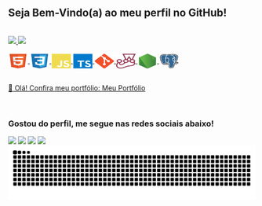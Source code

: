 <div>

   ## Seja Bem-Vindo(a) ao meu perfil no GitHub!
<br>
   <a href="https://github.com/alan-felipe-dev">
   <img height="180em" src="https://github-readme-stats.vercel.app/api?username=alan-felipe-dev&show_icons=true&theme=tokyonight&include_all_commits=true&count_private=true"/>
   <img height="180em" src="https://github-readme-stats.vercel.app/api/top-langs/?username=alan-felipe-dev&layout=compact&langs_count=6&theme=tokyonight"/>
</div>
    
<div style="display: inline_block"><br>
  <img align="center" alt="HTML" height="30" width="40" src="https://raw.githubusercontent.com/devicons/devicon/master/icons/html5/html5-original.svg">
  <img align="center" alt="CSS" height="30" width="40" src="https://raw.githubusercontent.com/devicons/devicon/master/icons/css3/css3-original.svg">
  <img align="center" alt="Js" height="30" width="40" src="https://raw.githubusercontent.com/devicons/devicon/master/icons/javascript/javascript-plain.svg">
  <img align="center" alt="Ts" height="30" width="40" src="https://raw.githubusercontent.com/devicons/devicon/master/icons/typescript/typescript-plain.svg">
  <img align="center" alt="Git" height="30" width="40" src="https://raw.githubusercontent.com/devicons/devicon/master/icons/git/git-plain.svg">
  <img align="center" alt="Jest" height="30" width="40" src="https://raw.githubusercontent.com/devicons/devicon/master/icons/jest/jest-plain.svg">
  <img align="center" alt="Node" height="30" width="40" src="https://raw.githubusercontent.com/devicons/devicon/master/icons/nodejs/nodejs-original.svg">
   <img align="center" alt="PostgreSQL" height="30" width="40" src="https://raw.githubusercontent.com/devicons/devicon/master/icons/postgresql/postgresql-original.svg">
</div>

<br>

👋 Olá! Confira meu portfólio: [Meu Portfólio](https://alan-felipe-dev.github.io/portfolio/)
 
<br>
 
### Gostou do perfil, me segue nas redes sociais abaixo!
 
<div> 
  <a href="https://www.instagram.com/alanfelipe._/" target="_blank"><img src="https://img.shields.io/badge/-Instagram-%23E4405F?style=for-the-badge&logo=instagram&logoColor=white" target="_blank"></a>
 <a href="https://discord.gg/TwmM3SVM" target="_blank"><img src="https://img.shields.io/badge/Discord-7289DA?style=for-the-badge&logo=discord&logoColor=white" target="_blank"></a> 
  <a href = "alanfelipe1635@gmail.com"><img src="https://img.shields.io/badge/-Gmail-%23333?style=for-the-badge&logo=gmail&logoColor=white" target="_blank"></a>
  <a href="https://www.linkedin.com/in/alan-felipe-a550b5332/" target="_blank"><img src="https://img.shields.io/badge/-LinkedIn-%230077B5?style=for-the-badge&logo=linkedin&logoColor=white" target="_blank"></a>
</div>

<img src="https://raw.githubusercontent.com/alan-felipe-dev/alan-felipe-dev/output/snake.svg" alt="Snake animation" />
